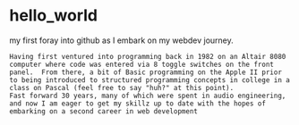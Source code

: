 # hello_world
my first foray into github as I embark on my webdev journey.

	Having first ventured into programming back in 1982 on an Altair 8080 computer where code was entered via 8 toggle switches on the front panel.  From there, a bit of Basic programming on the Apple II prior to being introduced to structured programming concepts in college in a class on Pascal (feel free to say "huh?" at this point).
	Fast forward 30 years, many of which were spent in audio engineering, and now I am eager to get my skillz up to date with the hopes of embarking on a second career in web development
